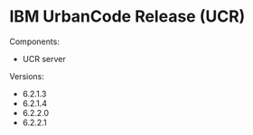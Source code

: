 # IBM UrbanCode Release (UCR)

Components:

* UCR server

Versions:

* 6.2.1.3
* 6.2.1.4
* 6.2.2.0
* 6.2.2.1
